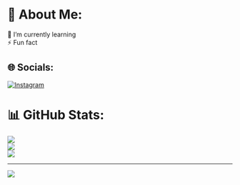 # 💫 About Me:
🌱 I’m currently learning<br>⚡ Fun fact


## 🌐 Socials:
[![Instagram](https://img.shields.io/badge/Instagram-%23E4405F.svg?logo=Instagram&logoColor=white)](https://instagram.com/yssxzid) 
# 📊 GitHub Stats:
![](https://github-readme-stats.vercel.app/api?username=xyzoost&theme=github_dark&hide_border=false&include_all_commits=true&count_private=false)<br/>
![](https://github-readme-streak-stats.herokuapp.com/?user=xyzoost&theme=github_dark&hide_border=false)<br/>
![](https://github-readme-stats.vercel.app/api/top-langs/?username=xyzoost&theme=github_dark&hide_border=false&include_all_commits=true&count_private=false&layout=compact)

---
[![](https://visitcount.itsvg.in/api?id=xyzoost&icon=0&color=0)](https://visitcount.itsvg.in)

<!-- Proudly created with GPRM ( https://gprm.itsvg.in ) -->
